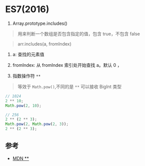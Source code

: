 # ES7(2016)

1. Array.prototype.includes()

> 用来判断一个数组是否包含指定的值，包含 true，不包含 false

> arr.includes(a, fromIndex)

   1.  a: 查找的元素值
   2.  fromIndex: 从 fromIndex 索引处开始查找 a。默认 0 ，

2.  指数操作符 `**`

> 等效于 `Math.pow()`,不同的是 `**` 可以接收 BigInt 类型

```js
// 1024
2 ** 10;
Math.pow(2, 10);

// 256
2 ** (2 ** 3);
Math.pow(2, Math.pow(2, 3));
2 ** (2 ** 3);
```

## 参考

- [MDN \*\*](https://developer.mozilla.org/zh-CN/docs/Web/JavaScript/Reference/Operators/Exponentiation)
